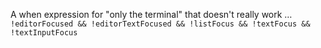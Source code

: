 A when expression for "only the terminal" that doesn't really work …
`!editorFocused && !editorTextFocused && !listFocus && !textFocus && !textInputFocus`
